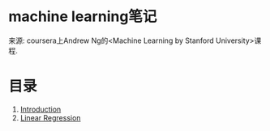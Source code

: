 # machine learning笔记
来源: coursera上Andrew Ng的\<Machine Learning by Stanford University\>课程.

# 目录
1. [Introduction](1.introduction/README.md)
2. [Linear Regression](2.Linear_Regression/README.md)